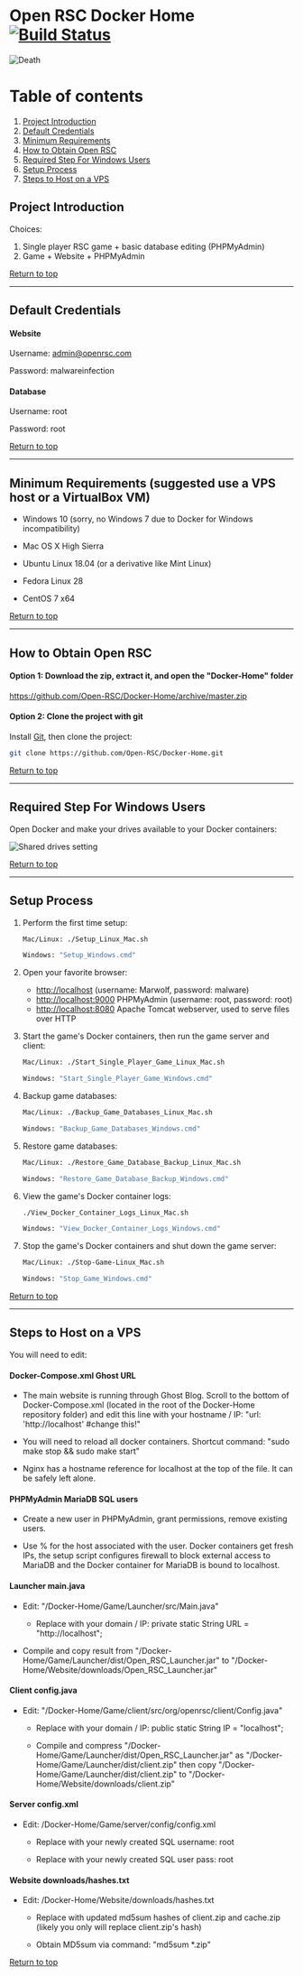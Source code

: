 # Open RSC Docker Home [![Build Status](https://travis-ci.org/Open-RSC/Docker-Home.svg?branch=master)](https://travis-ci.org/Open-RSC/Docker-Home)

![Death](https://i.imgur.com/tzLgEwV.png)

# Table of contents <a name="top"></a>
1. [Project Introduction](#introduction)
1. [Default Credentials](#credentials)
2. [Minimum Requirements](#requirements)
3. [How to Obtain Open RSC](#obtain)
4. [Required Step For Windows Users](#windows)
5. [Setup Process](#setup)
6. [Steps to Host on a VPS](#vps)


## Project Introduction <a name="introduction"></a>

Choices:

  1. Single player RSC game + basic database editing (PHPMyAdmin)
  2. Game + Website + PHPMyAdmin

[Return to top](#top)
___

## Default Credentials <a name="credentials"></a>

#### Website

Username: admin@openrsc.com

Password: malwareinfection


#### Database

Username: root

Password: root

[Return to top](#top)
___

## Minimum Requirements (suggested use a VPS host or a VirtualBox VM) <a name="requirements"></a>

* Windows 10 (sorry, no Windows 7 due to Docker for Windows incompatibility)

* Mac OS X High Sierra

* Ubuntu Linux 18.04 (or a derivative like Mint Linux)

* Fedora Linux 28

* CentOS 7 x64

[Return to top](#top)
___

## How to Obtain Open RSC <a name="obtain"></a>

#### Option 1: Download the zip, extract it, and open the "Docker-Home" folder

https://github.com/Open-RSC/Docker-Home/archive/master.zip

#### Option 2: Clone the project with git

Install [Git](http://git-scm.com/book/en/v2/Getting-Started-Installing-Git), then clone the project:

  ```sh
  git clone https://github.com/Open-RSC/Docker-Home.git
  ```

  [Return to top](#top)
___

## Required Step For Windows Users <a name="windows"></a>

Open Docker and make your drives available to your Docker containers:

![Shared drives setting](https://i.imgur.com/6YsGkoZ.png)

[Return to top](#top)
___

## Setup Process <a name="setup"></a>

1. Perform the first time setup:

    ```sh
    Mac/Linux: ./Setup_Linux_Mac.sh
    ```

    ```sh
    Windows: "Setup_Windows.cmd"
    ```

2. Open your favorite browser:

    * [http://localhost](http://localhost) (username: Marwolf, password: malware)
    * [http://localhost:9000](http://localhost:9000) PHPMyAdmin (username: root, password: root)
    * [http://localhost:8080](http://localhost:8080) Apache Tomcat webserver, used to serve files over HTTP

3. Start the game's Docker containers, then run the game server and client:

    ```sh
    Mac/Linux: ./Start_Single_Player_Game_Linux_Mac.sh
    ```

    ```sh
    Windows: "Start_Single_Player_Game_Windows.cmd"
    ```

4. Backup game databases:

    ```sh
    Mac/Linux: ./Backup_Game_Databases_Linux_Mac.sh
    ```

    ```sh
    Windows: "Backup_Game_Databases_Windows.cmd"
    ```

5. Restore game databases:

    ```sh
    Mac/Linux: ./Restore_Game_Database_Backup_Linux_Mac.sh
    ```

    ```sh
    Windows: "Restore_Game_Database_Backup_Windows.cmd"
    ```
6. View the game's Docker container logs:

    ```sh
    ./View_Docker_Container_Logs_Linux_Mac.sh
    ```

    ```sh
    Windows: "View_Docker_Container_Logs_Windows.cmd"
    ```

7. Stop the game's Docker containers and shut down the game server:

    ```sh
    Mac/Linux: ./Stop-Game-Linux_Mac.sh
    ```

    ```sh
    Windows: "Stop_Game_Windows.cmd"
    ```

[Return to top](#top)
___

## Steps to Host on a VPS <a name="vps"></a>

You will need to edit:

#### Docker-Compose.xml Ghost URL

  * The main website is running through Ghost Blog. Scroll to the bottom of Docker-Compose.xml (located in the root of the Docker-Home repository folder) and edit this line with your hostname / IP: "url: 'http://localhost' #change this!"

  * You will need to reload all docker containers. Shortcut command: "sudo make stop && sudo make start"

  * Nginx has a hostname reference for localhost at the top of the file. It can be safely left alone.


#### PHPMyAdmin MariaDB SQL users

  * Create a new user in PHPMyAdmin, grant permissions, remove existing users.

  * Use % for the host associated with the user. Docker containers get fresh IPs, the setup script configures firewall to block external access to MariaDB and the Docker container for MariaDB is bound to localhost.

#### Launcher main.java

  * Edit: "/Docker-Home/Game/Launcher/src/Main.java"

    * Replace with your domain / IP: private static String URL = "http://localhost";

  * Compile and copy result from "/Docker-Home/Game/Launcher/dist/Open_RSC_Launcher.jar" to "/Docker-Home/Website/downloads/Open_RSC_Launcher.jar"

#### Client config.java

  * Edit: "/Docker-Home/Game/client/src/org/openrsc/client/Config.java"

    * Replace with your domain / IP: public static String IP = "localhost";

    * Compile and compress "/Docker-Home/Game/Launcher/dist/Open_RSC_Launcher.jar" as "/Docker-Home/Game/Launcher/dist/client.zip" then copy "/Docker-Home/Game/Launcher/dist/client.zip" to "/Docker-Home/Website/downloads/client.zip"

#### Server config.xml

  * Edit: /Docker-Home/Game/server/config/config.xml

    * Replace with your newly created SQL username: <entry key="dblogin">root</entry>

    * Replace with your newly created SQL user pass: <entry key="dbpass">root</entry>

#### Website downloads/hashes.txt

  * Edit: /Docker-Home/Website/downloads/hashes.txt

    * Replace with updated md5sum hashes of client.zip and cache.zip (likely you only will replace client.zip's hash)

    * Obtain MD5sum via command: "md5sum *.zip"


[Return to top](#top)
